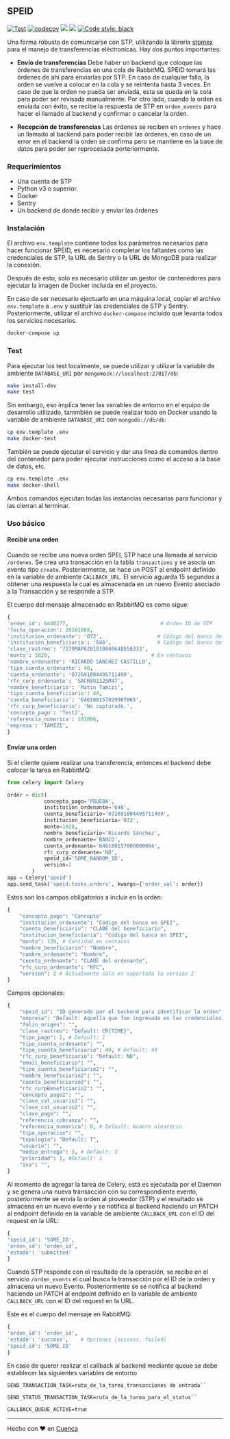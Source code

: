 ## SPEID

[![Test](https://github.com/cuenca-mx/speid/workflows/Test/badge.svg)](https://github.com/cuenca-mx/speid/actions?query=workflow%3ATest)
[![codecov](https://codecov.io/gh/cuenca-mx/speid/branch/master/graph/badge.svg)](https://codecov.io/gh/cuenca-mx/speid)
[![](https://images.microbadger.com/badges/image/cuenca/speid:1.9.4.svg)](https://microbadger.com/images/cuenca/speid:1.9.4 "Get your own image badge on microbadger.com")
[![](https://images.microbadger.com/badges/version/cuenca/speid:1.9.4.svg)](https://microbadger.com/images/cuenca/speid:1.9.4 "Get your own version badge on microbadger.com")
[![Code style: black](https://img.shields.io/badge/code%20style-black-000000.svg)](https://github.com/ambv/black)

Una forma robusta de comunicarse con STP, utilizando la librería 
[stpmex](https://pypi.org/project/stpmex/) para el manejo de transferencias 
eléctronicas. Hay dos puntos importantes:

- **Envío de transferencias** Debe haber un backend que coloque las órdenes de 
transferencias en una cola de RabbitMQ. SPEID tomará las órdenes de ahí para enviarlas 
por STP. En caso de cualquier falla, la orden se vuelve a colocar en la cola y se 
reintenta hasta 3 veces. En caso de que la orden no pueda ser enviada, esta se 
queda en la cola para poder ser revisada manualmente. Por otro lado, cuando la orden
 es enviada con éxito, se recibe la respuesta de STP en `orden_events` para hacer el 
 llamado al backend y confirmar o cancelar la orden.

- **Recepción de transferencias** Las órdenes se reciben en `ordenes` y hace un llamado
al backend para poder recibir las órdenes, en caso de un error en el backend la orden 
se confirma pero se mantiene en la base de datos para poder ser reprocesada 
porteriormente.
 

### Requerimientos

- Una cuenta de STP
- Python v3 o superior.
- Docker
- Sentry
- Un backend de donde recibir y enviar las órdenes

### Instalación

El archivo `env.template` contiene todos los parámetros necesarios para hacer funcionar 
SPEID, es necesario completar los faltantes como las credenciales de STP, la URL de 
Sentry o la URL de MongoDB para realizar la conexión.

Después de esto, solo es necesario utilizar un gestor de contenedores para ejecutar 
la imagen de Docker incluida en el proyecto.

En caso de ser necesario ejectuarlo en una máquina local, copiar el archivo 
`env.template` a `.env` y sustituir las credenciales de STP y Sentry. Posteriormente, 
utilizar el archivo `docker-compose` incluido que levanta todos los servicios necesarios.
``` bash
docker-compose up
```

### Test

Para ejecutar los test localmente, se puede utilizar y utilizar la variable de ambiente `DATABASE_URI` 
por `mongomock://localhost:27017/db`:

```bash
make install-dev
make test
```

Sin embargo, eso implica tener las variables de entorno en el equipo de desarrollo 
utilizado, tammbién se puede realizar todo en Docker usando la variable de ambiente 
`DATABASE_URI` con `mongodb://db/db`:

```bash
cp env.template .env
make docker-test
```

También se puede ejecutar el servicio y dar una línea de comandos dentro del contenedor
para poder ejecutar instrucciones como el acceso a la base de datos, etc.

```bash
cp env.template .env
make docker-shell
```

Ambos comandos ejecutan todas las instancias necesarias para funcionar y las cierran
al terminar.


### Uso básico

#### Recibir una orden

Cuando se recibe una nueva orden SPEI, STP hace una llamada al 
servicio `/ordenes`. Se crea una transacción en la tabla `transactions`
y se asocia un evento tipo `create`. Posteriormente, se hace un POST al endpoint 
definido en la variable de ambiente `CALLBACK_URL`. El servicio aguarda 15 segundos a 
obtener una respuesta la cual es almacenada en un nuevo Evento asociado a la 
Transacción y se responde a STP.

El cuerpo del mensaje almacenado en RabbitMQ es como sigue:

```python
{
'orden_id': 6440277,                              # Orden ID de STP 
'fecha_operacion': 20181008,                     
'institucion_ordenante': '072',                  # Código del banco definido por SPEI
'institucion_beneficiaria': '646',               # Código del banco definido por SPEI
'clave_rastreo': '7279MAP6201810060648658333', 
'monto': 1020,                                 # En centavos 
'nombre_ordenante': 'RICARDO SANCHEZ CASTILLO', 
'tipo_cuenta_ordenante': 40, 
'cuenta_ordenante': '072691004495711499', 
'rfc_curp_ordenante': 'SACR891125M47', 
'nombre_beneficiario': 'Matin Tamizi', 
'tipo_cuenta_beneficiario': 40, 
'cuenta_beneficiario': '646180157029907065', 
'rfc_curp_beneficiario': 'No capturado.', 
'concepto_pago': 'Test2', 
'referencia_numerica': 181006, 
'empresa': 'TAMIZI', 
}
```

#### Enviar una orden

Si el cliente quiere realizar una transferencia, entonces el backend debe
colocar la tarea en RabbitMQ: 

```python
from celery import Celery

order = dict(
            concepto_pago='PRUEBA',
            institucion_ordenante='646',
            cuenta_beneficiario='072691004495711499',
            institucion_beneficiaria='072',
            monto=1020,
            nombre_beneficiario='Ricardo Sánchez',
            nombre_ordenante='BANCO',
            cuenta_ordenante='646180157000000004',
            rfc_curp_ordenante='ND',
            speid_id='SOME_RANDOM_ID',
            version=2
        )
app = Celery('speid')
app.send_task('speid.tasks.orders', kwargs={'order_val': order})
```

Estos son los campos obligatorios a incluir en la orden:

```python
{
    "concepto_pago": "Concepto"
    "institucion_ordenante": "Código del banco en SPEI",
    "cuenta_beneficiario": "CLABE del beneficiario",
    "institucion_beneficiaria": "Código del banco en SPEI",
    "monto": 120, # Cantidad en centavos
    "nombre_beneficiario": "Nombre",
    "nombre_ordenante": "Nombre",
    "cuenta_ordenante": "CLABE del ordenante",
    "rfc_curp_ordenante": "RFC",
    "version": 2 # Actualmente solo es soportada la versión 2
}
```

Campos opcionales:

```python
{
    "speid_id": "ID generado por el backend para identificar la orden",
    "empresa": "Default: Aquella que fue ingresada en las credenciales de STP",
    "folio_origen": "",
    "clave_rastreo": "Default: CR{TIME}",
    "tipo_pago": 1, # Default: 1
    "tipo_cuenta_ordenante": "",
    "tipo_cuenta_beneficiario": 40, # Default: 40
    "rfc_curp_beneficiario": "Default: ND",
    "email_beneficiario": "",
    "tipo_cuenta_beneficiario2": "",
    "nombre_beneficiario2": "",
    "cuenta_beneficiario2": "",
    "rfc_curpBeneficiario2": "",
    "concepto_pago2": "",
    "clave_cat_usuario1": "",
    "clave_cat_usuario2": "",
    "clave_pago": "",
    "referencia_cobranza": "",
    "referencia_numerica": 0, # Default: Número aleatorio
    "tipo_operacion": "",
    "topologia": "Default: T",
    "usuario": "",
    "medio_entrega": 3, # Default: 3
    "prioridad": 1, #Default: 1
    "iva": "",
}
```

Al momento de agregar la tarea de Celery, está es ejecutada por el Daemon
y se genera una nueva transacción con su correspondiente evento,
posteriormente se envía la orden al proveedor (STP) y el resultado se almacena
en un nuevo evento y se notifica al backend haciendo un PATCH al endpoint 
definido en la variable de ambiente `CALLBACK_URL` con el ID del request en la URL:

```python
{
'speid_id': 'SOME_ID',
'orden_id': 'orden_id',
'estado': 'submitted'
}
```

Cuando STP responde con el resultado de la operación, se recibe en el
servicio `/orden_events` el cual busca la transacción por el ID de la orden y
almacena un nuevo Evento. Posteriormente se se notifica al backend haciendo un PATCH al 
endpoint definido en la variable de ambiente `CALLBACK_URL` con el ID del request en la 
URL.

Este es el cuerpo del mensaje en RabbitMQ:

````python
{
'orden_id': 'orden_id', 
'estado': 'success',    # Opciones [success, failed] 
'speid_id': 'SOME_ID'
}
````
En caso de querer realizar el callback al backend mediante queue se debe 
establecer las siguientes variables de entorno
```
SEND_TRANSACTION_TASK=ruta_de_la_tarea_transacciones de entrada``

SEND_STATUS_TRANSACTION_TASK=ruta_de_la_tarea_para_el_status``

CALLBACK_QUEUE_ACTIVE=true

```
___
Hecho con ❤️ en [Cuenca](https://cuenca.com/)